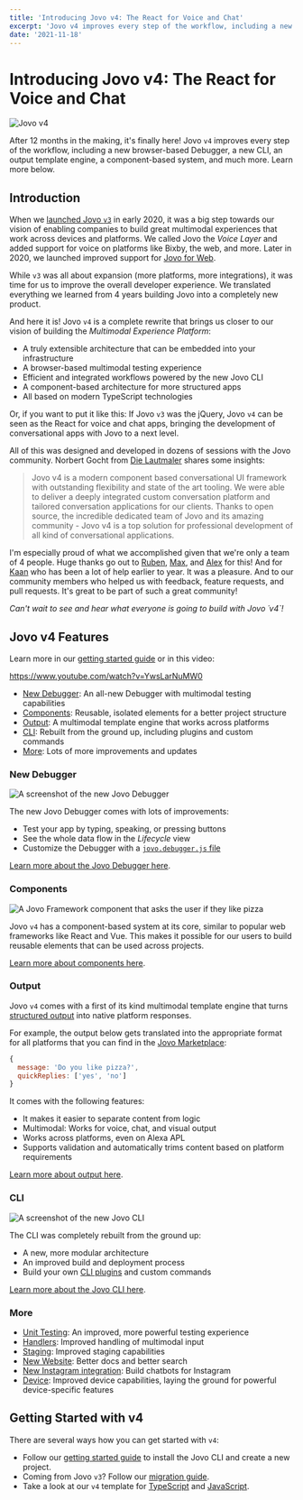```yaml
---
title: 'Introducing Jovo v4: The React for Voice and Chat'
excerpt: 'Jovo v4 improves every step of the workflow, including a new browser-based Debugger, a new CLI, an output template engine, a component-based system, and much more. Learn more below.'
date: '2021-11-18'
---
```


# Introducing Jovo v4: The React for Voice and Chat

![Jovo v4](./img/jovo-v4.png 'Jovo launches version 4')

After 12 months in the making, it's finally here! Jovo `v4` improves every step of the workflow, including a new browser-based Debugger, a new CLI, an output template engine, a component-based system, and much more. Learn more below.

## Introduction

When we [launched Jovo `v3`](https://www.context-first.com/introducing-jovo-v3-the-voice-layer/) in early 2020, it was a big step towards our vision of enabling companies to build great multimodal experiences that work across devices and platforms. We called Jovo the _Voice Layer_ and added support for voice on platforms like Bixby, the web, and more. Later in 2020, we launched improved support for [Jovo for Web](https://v3.jovo.tech/news/2020-10-29-jovo-for-web-v3-2).

While `v3` was all about expansion (more platforms, more integrations), it was time for us to improve the overall developer experience. We translated everything we learned from 4 years building Jovo into a completely new product.

And here it is! Jovo `v4` is a complete rewrite that brings us closer to our vision of building the _Multimodal Experience Platform_:

- A truly extensible architecture that can be embedded into your infrastructure
- A browser-based multimodal testing experience
- Efficient and integrated workflows powered by the new Jovo CLI
- A component-based architecture for more structured apps
- All based on modern TypeScript technologies

Or, if you want to put it like this: If Jovo `v3` was the jQuery, Jovo `v4` can be seen as the React for voice and chat apps, bringing the development of conversational apps with Jovo to a next level.

All of this was designed and developed in dozens of sessions with the Jovo community. Norbert Gocht from [Die Lautmaler](https://www.linkedin.com/company/die-lautmaler/) shares some insights:

> Jovo v4 is a modern component based conversational UI framework with outstanding flexibility and state of the art tooling. We were able to deliver a deeply integrated custom conversation platform and tailored conversation applications for our clients. Thanks to open source, the incredible dedicated team of Jovo and its amazing community - Jovo v4 is a top solution for professional development of all kind of conversational applications.

I'm especially proud of what we accomplished given that we're only a team of 4 people. Huge thanks go out to [Ruben](https://github.com/rubenaeg), [Max](https://github.com/m-ripper), and [Alex](https://github.com/aswetlow) for this! And for [Kaan](https://github.com/KaanKC) who has been a lot of help earlier to year. It was a pleasure. And to our community members who helped us with feedback, feature requests, and pull requests. It's great to be part of such a great community!

_Can't wait to see and hear what everyone is going to build with Jovo ´v4`!_

## Jovo v4 Features

Learn more in our [getting started guide](https://www.jovo.tech/docs/getting-started) or in this video:

https://www.youtube.com/watch?v=YwsLarNuMW0

- [New Debugger](#new-debugger): An all-new Debugger with multimodal testing capabilities
- [Components](#components): Reusable, isolated elements for a better project structure
- [Output](#output): A multimodal template engine that works across platforms
- [CLI](#cli): Rebuilt from the ground up, including plugins and custom commands
- [More](#more): Lots of more improvements and updates

### New Debugger

![A screenshot of the new Jovo Debugger](img/jovo-debugger-features.png)

The new Jovo Debugger comes with lots of improvements:

- Test your app by typing, speaking, or pressing buttons
- See the whole data flow in the _Lifecycle_ view
- Customize the Debugger with a [`jovo.debugger.js` file](https://www.jovo.tech/docs/debugger-config)

[Learn more about the Jovo Debugger here](https://www.jovo.tech/docs/debugger).

### Components

![A Jovo Framework component that asks the user if they like pizza](img/jovo-framework-features.png)

Jovo `v4` has a component-based system at its core, similar to popular web frameworks like React and Vue. This makes it possible for our users to build reusable elements that can be used across projects.

[Learn more about components here](https://www.jovo.tech/docs/components).

### Output

Jovo `v4` comes with a first of its kind multimodal template engine that turns [structured output](https://www.jovo.tech/docs/output-templates) into native platform responses.

For example, the output below gets translated into the appropriate format for all platforms that you can find in the [Jovo Marketplace](https://www.jovo.tech/marketplace):

```js
{
  message: 'Do you like pizza?',
  quickReplies: ['yes', 'no']
}
```

It comes with the following features:

- It makes it easier to separate content from logic
- Multimodal: Works for voice, chat, and visual output
- Works across platforms, even on Alexa APL
- Supports validation and automatically trims content based on platform requirements

[Learn more about output here](https://www.jovo.tech/docs/output).

### CLI

![A screenshot of the new Jovo CLI](img/jovo-cli-features.png)

The CLI was completely rebuilt from the ground up:

- A new, more modular architecture
- An improved build and deployment process
- Build your own [CLI plugins](https://www.jovo.tech/docs/cli-plugins) and custom commands

[Learn more about the Jovo CLI here](https://www.jovo.tech/docs/cli).

### More

- [Unit Testing](https://www.jovo.tech/docs/unit-testing): An improved, more powerful testing experience
- [Handlers](https://www.jovo.tech/docs/handlers): Improved handling of multimodal input
- [Staging](https://www.jovo.tech/docs/unit-testing): Improved staging capabilities
- [New Website](https://www.jovo.tech): Better docs and better search
- [New Instagram integration](https://www.jovo.tech/docs/unit-testing): Build chatbots for Instagram
- [Device](https://www.jovo.tech/docs/device): Improved device capabilities, laying the ground for powerful device-specific features

## Getting Started with v4

There are several ways how you can get started with `v4`:

- Follow our [getting started guide](https://www.jovo.tech/docs/getting-started) to install the Jovo CLI and create a new project.
- Coming from Jovo `v3`? Follow our [migration guide](https://www.jovo.tech/docs/migration-from-v3).
- Take a look at our `v4` template for [TypeScript](https://github.com/jovotech/jovo-v4-template) and [JavaScript](https://github.com/jovotech/jovo-v4-template-js).
